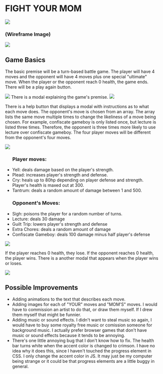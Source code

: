 <body>
<h1>FIGHT YOUR MOM</h1>
<img src="https://i.imgur.com/NL3WpBd.png">
<h3>(Wireframe Image)</h3>
<img src="https://i.imgur.com/TRdpc8B.png">
<h2>Game Basics</h2>
<p>
The basic premise will be a turn-based battle game.
The player will have 4 moves and the opponent will have 4 moves plus one special "ultimate" move.
When the player or the opponent reach 0 health, the game ends.
There will be a play again button. 
</p>
<img src="https://i.imgur.com/bywclV1.png">
There is a modal explaining the game's premise. 
<img src="https://i.imgur.com/udMRwIZ.png">
<p>
There is a help button that displays a modal with instructions as to what each move does.
The opponent's move is chosen from an array. The array lists the same move multiple times to change the likeliness of a move being chosen. For example, confiscate gameboy is only listed once, but lecture is listed three times. Therefore, the opponent is three times more likely to use lecture over confiscate gameboy.
The four player moves will be different from the opponent's four moves.
</p>
<img src="https://i.imgur.com/fWaY9LW.png">
<ul>
<h3>Player moves:</h3>
<li>Yell: deals damage based on the player's strength.</li>
<li>Plead: increases player's strength and defense.</li>
<li>Cry: heals up to 80hp depending on player defense and strength. 
Player's health is maxed out at 300.</li>
<li>Tantrum: deals a random amount of damage between 1 and 500.</li>
</ul>
<ul>
<h3>Opponent's Moves:</h3>
<li>Sigh: poisons the player for a random number of turns.</li>
<li>Lecture: deals 30 damage</li>
<li>Guilt Trip: lowers player's strength and defense</li>
<li>Extra Chores: deals a random amount of damage</li>
<li>Confiscate Gameboy: deals 100 damage minus half player's defense</li>
</ul>
<img src="https://i.imgur.com/EZ3UfDY.png">
<p>If the player reaches 0 health, they lose. If the opponent reaches 0 health, the player wins.
There is a another modal that appears when the player wins or loses.</p>
<img src="https://i.imgur.com/icKn3wC.png">
<h2>Possible Improvements</h2>
<ul>
<li>Adding animations to the text that describes each move.</li>
<li>Adding images for each of "YOUR" moves and "MOM'S" moves. I would have to commission an artist to do that, or draw them myself. If I drew them myself that might be funnier.</li>
<li>Adding music or sound effects. I didn't want to steal music so again, I would have to buy some royalty free music or comission someone for background music. I actually prefer browser games that don't have music or sound effects because it tends to be annoying.</li>
<li>There's one little annoying bug that I don't know how to fix. The health bar turns white when the accent color is changed to crimson. I have no idea why it does this, since I haven't touched the progress element in CSS. I only change the accent color in JS. It may just be my computer being strange or it could be that progress elements are a little buggy in general.</li>
</ul>
</body>
